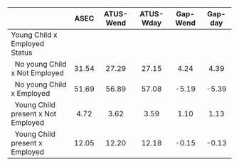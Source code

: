 
|                      |         ASEC |    ATUS-Wend |    ATUS-Wday |     Gap-Wend |      Gap-day |
| -------------------- | :----------: | :----------: | :----------: | :----------: | :----------: |
| Young Child x Employed Status |              |              |              |              |              |
| &nbsp;&nbsp;No young Child x Not Employed |        31.54 |        27.29 |        27.15 |         4.24 |         4.39 |
| &nbsp;&nbsp;No young Child x Employed |        51.69 |        56.89 |        57.08 |        -5.19 |        -5.39 |
| &nbsp;&nbsp;Young Child present x Not Employed |         4.72 |         3.62 |         3.59 |         1.10 |         1.13 |
| &nbsp;&nbsp;Young Child present x Employed |        12.05 |        12.20 |        12.18 |        -0.15 |        -0.13 |

